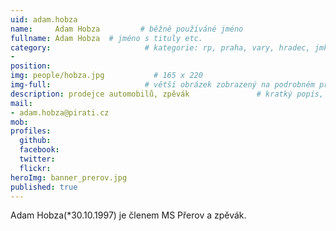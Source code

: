 ```yaml
---
uid: adam.hobza
name:     Adam Hobza         # běžně používáné jméno
fullname: Adam Hobza  # jméno s tituly etc.
category:                     # kategorie: rp, praha, vary, hradec, jmk, senat
- 
position:
img: people/hobza.jpg           # 165 x 220
img-full:                     # větší obrázek zobrazený na podrobném profilu
description: prodejce automobilů, zpěvák               # kratký popis, max 160 znaků
mail:
- adam.hobza@pirati.cz
mob:         
profiles:
  github:
  facebook:       
  twitter:        
  flickr:       
heroImg: banner_prerov.jpg
published: true
---
```

Adam Hobza(*30.10.1997) je členem MS Přerov a zpěvák.
